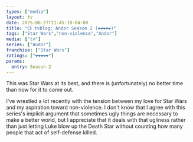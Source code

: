 ```yaml
---
types: ["media"]
layout: tv
date: 2025-06-27T21:45:10-04:00
title: "📺 tvblog: Andor Season 2 (❤️❤️❤️❤️❤️)"
tags: ["Star Wars","non-violence","Andor"]
media: ["tv"]
series: ["Andor"]
franchise: ["Star Wars"]
ratings: ["❤️❤️❤️❤️❤️"]
params:
  entry: Season 2
---
```


This was Star Wars at its best, and there is (unfortunately) no better time than now for it to come out.

I've wrestled a lot recently with the tension between my love for Star Wars and my aspiration toward non-violence. I don't know that I agree with this series's implicit argument that sometimes ugly things are necessary to make a better world, but I appreciate that it deals with that ugliness rather than just letting Luke blow up the Death Star without counting how many people that act of self-defense killed.